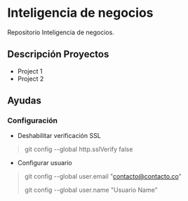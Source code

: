 # Inteligencia de negocios
Repositorio Inteligencia de negocios.

## Descripción Proyectos
- Project 1
- Project 2

## Ayudas
### Configuración

- Deshabilitar verificación SSL
> git config --global http.sslVerify false
- Configurar usuario
> git config --global user.email "contacto@contacto.co"
>
> git config --global user.name "Usuario Name"

